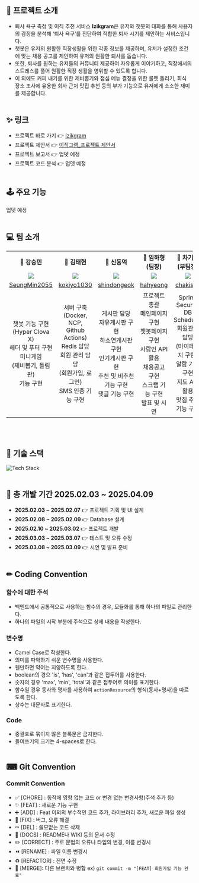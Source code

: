 ## 📌 프로젝트 소개
- 퇴사 욕구 측정 및 이직 추천 서비스 **Izikgram**은 유저와 챗봇의 대화를 통해 사용자의 감정을 분석해 ‘퇴사 욕구’를 진단하여 적합한 퇴사 시기를 제안하는 서비스입니다.
- 챗봇은 유저의 원활한 직장생활을 위한 각종 정보를 제공하며, 유저가 설정한 조건에 맞는 채용 공고를 제안하여 유저의 원활한 퇴사를 돕습니다.
- 또한, 퇴사를 원하는 유저들의 커뮤니티 제공하여 자유롭게 이야기하고, 직장에서의 스트레스를 풀어 원활한 직장 생활을 영위할 수 있도록 합니다.
- 이 외에도 커피 내기를 위한 제비뽑기와 점심 메뉴 결정을 위한 룰렛 돌리기, 회식 장소 조사에 유용한 회사 근처 맛집 추천 등의 부가 기능으로 유저에게 소소한 재미를 제공합니다.
<br><br>

## ✨ 링크
- 프로젝트 바로 가기 👉 [Izikgram](http://223.130.151.184:8080/)
- 프로젝트 제안서 👉 [이직그램_프로젝트 제안서](https://hahyeong.notion.site/Izikgram-18fe6743b89f81658a6cf1d00b06f4ef?pvs=4)
- 프로젝트 보고서 👉 업뎃 예정
- 프로젝트 코드 분석 👉 업뎃 예정
<br><br>

## 🕹 주요 기능
업뎃 예정
<br><br>

## 💻 팀 소개 
<table>
  <tbody>
    <th align="center">🦝 강승민</th>
    <th align="center">🐹 김태현</th>
    <th align="center">🐔 신동억</th>
    <th align="center">🐰 임하형(팀장)</th>
    <th align="center">🐻 차기석(부팀장)</th>
    <tr>
      <td align="center"><img src="https://github.com/user-attachments/assets/32cf801f-cefa-4929-95f2-6178b88d391a"></td>
      <td align="center"><img src="https://github.com/user-attachments/assets/52ab98d1-eddf-4f6d-8f81-e983353e2eab"></td>
      <td align="center"><img src="https://github.com/user-attachments/assets/bd5f02cb-aafa-4ee8-b0a8-afe7c0531c1e"></td>
      <td align="center"><img src="https://github.com/user-attachments/assets/33b71b3e-fe64-4994-a99d-94832993af9f"></td>
      <td align="center"><img src="https://github.com/user-attachments/assets/4a5a6da6-2afd-4c02-a4e4-27690d3db5d7"></td>
    </tr>
    <tr>
      <td align="center"><a href="https://github.com/SeungMin2055">SeungMin2055</td>
      <td align="center"><a href="https://github.com/kokiyo1030">kokiyo1030</td>
      <td align="center"><a href="https://github.com/shindongeok">shindongeok</td>
      <td align="center"><a href="https://github.com/hahyeong">hahyeong</td>
      <td align="center"><a href="https://github.com/chakisuk">chakisuk</td>
    </tr>
      <tr>
      <td align="center">챗봇 기능 구현<br>(Hyper Clova X)<br>헤더 및 푸터 구현<br>미니게임<br>(제비뽑기, 돌림판)<br>기능 구현</td>
      <td align="center">서버 구축<br>(Docker, NCP,<br>Github Actions)<br>Redis 담당<br>회원 관리 담당<br>(회원가입, 로그인)<br>SMS 인증 기능 구현</td>
      <td align="center">게시판 담당<br>자유게시판 구현<br>하소연게시판 구현<br>인기게시판 구현<br>추천 및 비추천<br>기능 구현<br>댓글 기능 구현</td>
      <td align="center">프로젝트 총괄<br>메인페이지 구현<br>챗봇페이지 구현<br>사람인 API 활용<br>채용공고 구현<br>스크랩 기능 구현<br>발표 및 시연</td>
      <td align="center">Spring Security<br>DB Scheduler<br>회원관리 담당<br>(마이페이지 구현)<br>알람 기능 구현<br>지도 API 활용<br>맛집 추천 기능 구현</td>
    </tr>
  </tbody>
</table>
<br><br>

## 🔧 기술 스택
![Tech Stack](https://github.com/user-attachments/assets/72d31188-7016-4cfb-8346-b32d37307f5a)
<br><br>

## 📅 총 개발 기간 2025.02.03 ~ 2025.04.09
- **2025.02.03 ~ 2025.02.07** 👉 프로젝트 기획 및 UI 설계
- **2025.02.08 ~ 2025.02.09** 👉 Database 설계
- **2025.02.10 ~ 2025.03.02** 👉 프로젝트 개발
- **2025.03.03 ~ 2025.03.07** 👉 테스트 및 오류 수정
- **2025.03.08 ~ 2025.03.09** 👉 시연 및 발표 준비
<br><br>

## ✏ Coding Convention
### 함수에 대한 주석
- 백엔드에서 공통적으로 사용하는 함수의 경우, 모듈화를 통해 하나의 파일로 관리한다.
- 하나의 파일의 시작 부분에 주석으로 상세 내용을 작성한다.
### 변수명
- Camel Case로 작성한다.
- 의미를 파악하기 쉬운 변수명을 사용한다.
- 웬만하면 약어는 지양하도록 한다.
- boolean의 경으 'is', 'has', 'can'과 같은 접두어를 사용한다.
- 숫자의 경우 'max', 'min', 'total'과 같은 접두어로 의미를 표기한다.
- 함수일 경우 동사와 명사를 사용하여 `actionResource`의 형식(동사+명사)을 따르도록 한다.
- 상수는 대문자로 표기한다.
### Code
- 중괄호로 묶이지 않은 블록문은 금지한다.
- 들여쓰기의 크기는 4-spaces로 한다.
<br><br>

## ⌨ Git Convention
### Commit Convention
- ✅ [CHORE] : 동작에 영향 없는 코드 or 변경 없는 변경사항(주석 추가 등)
- ✨ [FEAT] : 새로운 기능 구현
- ➕ [ADD] : Feat 이외의 부수적인 코드 추가, 라이브러리 추가, 새로운 파일 생성
- 🔨 [FIX] : 버그, 오류 해결
- ⚰️ [DEL] : 쓸모없는 코드 삭제
- 📝 [DOCS] : README나 WIKI 등의 문서 수정
- ✏️ [CORRECT] : 주로 문법의 오류나 타입의 변경, 이름 변경시
- ⏪️ [RENAME] : 파일 이름 변경시
- ♻️ [REFACTOR] : 전면 수정
- 🔀 [MERGE]: 다른 브랜치와 병합
ex) `git commit -m "[FEAT] 회원가입 기능 완료"`
